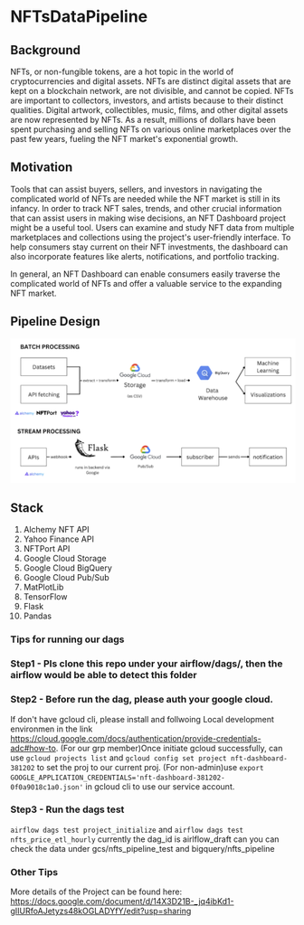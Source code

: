 # NFTsDataPipeline

## Background
NFTs, or non-fungible tokens, are a hot topic in the world of cryptocurrencies and digital assets. NFTs are distinct digital assets that are kept on a blockchain network, are not divisible, and cannot be copied. NFTs are important to collectors, investors, and artists because to their distinct qualities. Digital artwork, collectibles, music, films, and other digital assets are now represented by NFTs. As a result, millions of dollars have been spent purchasing and selling NFTs on various online marketplaces over the past few years, fueling the NFT market's exponential growth.

## Motivation
Tools that can assist buyers, sellers, and investors in navigating the complicated world of NFTs are needed while the NFT market is still in its infancy. In order to track NFT sales, trends, and other crucial information that can assist users in making wise decisions, an NFT Dashboard project might be a useful tool. Users can examine and study NFT data from multiple marketplaces and collections using the project's user-friendly interface. To help consumers stay current on their NFT investments, the dashboard can also incorporate features like alerts, notifications, and portfolio tracking.

In general, an NFT Dashboard can enable consumers easily traverse the complicated world of NFTs and offer a valuable service to the expanding NFT market.

## Pipeline Design
![alt text](https://github.com/Lokki-ki-ki/NTFsDataPipeline/blob/main/nft-dashboard/public/IS3107_pipeline_design.png)

## Stack
1. Alchemy NFT API
2. Yahoo Finance API
3. NFTPort API
4. Google Cloud Storage
5. Google Cloud BigQuery
6. Google Cloud Pub/Sub
7. MatPlotLib
8. TensorFlow
9. Flask
10. Pandas


### Tips for running our dags
### Step1 - Pls clone this repo under your airflow/dags/, then the airflow would be able to detect this folder

### Step2 - Before run the dag, please auth your google cloud. 
If don't have gcloud cli, please install and follwoing Local development environmen in the link https://cloud.google.com/docs/authentication/provide-credentials-adc#how-to. 
(For our grp member)Once initiate gcloud successfully, can use `gcloud projects list` and `gcloud config set project nft-dashboard-381202` to set the proj to our current proj.
(For non-admin)use `export GOOGLE_APPLICATION_CREDENTIALS='nft-dashboard-381202-0f0a9018c1a0.json'` in gcloud cli to use our service account.

### Step3 - Run the dags test
`airflow dags test project_initialize` and `airflow dags test nfts_price_etl_hourly` currently the dag_id is airlflow_draft can you can check the data under gcs/nfts_pipeline_test and bigquery/nfts_pipeline

### Other Tips
More details of the Project can be found here: 
https://docs.google.com/document/d/14X3D21B-_jq4ibKd1-gIIURfoAJetyzs48kOGLADYfY/edit?usp=sharing


 
